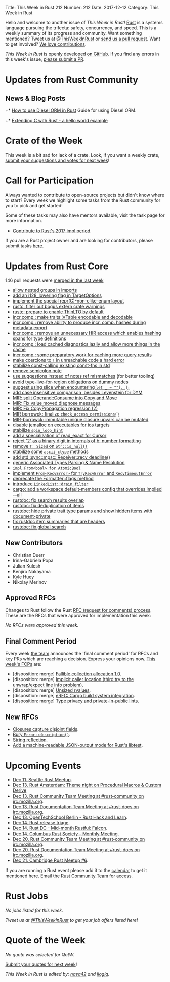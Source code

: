Title: This Week in Rust 212
Number: 212
Date: 2017-12-12
Category: This Week in Rust

Hello and welcome to another issue of *This Week in Rust*!
[Rust](http://rust-lang.org) is a systems language pursuing the trifecta: safety, concurrency, and speed.
This is a weekly summary of its progress and community.
Want something mentioned? Tweet us at [@ThisWeekInRust](https://twitter.com/ThisWeekInRust) or [send us a pull request](https://github.com/cmr/this-week-in-rust).
Want to get involved? [We love contributions](https://github.com/rust-lang/rust/blob/master/CONTRIBUTING.md).

*This Week in Rust* is openly developed [on GitHub](https://github.com/cmr/this-week-in-rust).
If you find any errors in this week's issue, [please submit a PR](https://github.com/cmr/this-week-in-rust/pulls).

# Updates from Rust Community

## News & Blog Posts

+* [How to use Diesel ORM in Rust](http://spejss.com/index.php/2017/12/06/how-to-use-diesel-orm-in-rust/) Guide for using Diesel ORM.

+* [Extending C with Rust - a hello world example](http://spejss.com/index.php/2017/12/03/extending-c-with-rust-101/) 

# Crate of the Week

This week is a bit sad for lack of a crate. Look, if you want a weekly crate, [submit your suggestions and votes for next week][submit_crate]!

[submit_crate]: https://users.rust-lang.org/t/crate-of-the-week/2704

# Call for Participation

Always wanted to contribute to open-source projects but didn't know where to start?
Every week we highlight some tasks from the Rust community for you to pick and get started!

Some of these tasks may also have mentors available, visit the task page for more information.

* [Contribute to Rust's 2017 impl period](https://www.rustaceans.org/findwork/impl).

If you are a Rust project owner and are looking for contributors, please submit tasks [here][guidelines].

[guidelines]: https://users.rust-lang.org/t/twir-call-for-participation/4821

# Updates from Rust Core

146 pull requests were [merged in the last week][merged]

[merged]: https://github.com/search?q=is%3Apr+org%3Arust-lang+is%3Amerged+merged%3A2017-11-27..2017-12-04

* [allow nested groups in imports](https://github.com/rust-lang/rust/pull/45846)
* [add an i128_lowering flag in TargetOptions](https://github.com/rust-lang/rust/pull/46486)
* [implement the special repr(C)-non-clike-enum layout](https://github.com/rust-lang/rust/pull/46123)
* [rustc: filter out bogus extern crate warnings](https://github.com/rust-lang/rust/pull/46405)
* [rustc: prepare to enable ThinLTO by default](https://github.com/rust-lang/rust/pull/46382)
* [incr.comp.: make traits::VTable encodable and decodable](https://github.com/rust-lang/rust/pull/46400)
* [incr.comp.: remove ability to produce incr. comp. hashes during metadata export](https://github.com/rust-lang/rust/pull/46370)
* [incr.comp.: remove an unnecessary HIR access which enables hashing spans for type definitions](https://github.com/rust-lang/rust/pull/46368)
* [incr.comp.: load cached diagnostics lazily and allow more things in the cache](https://github.com/rust-lang/rust/pull/46338)
* [incr.comp.: some preparatory work for caching more query results](https://github.com/rust-lang/rust/pull/46299)
* [make coercions to `!` in unreachable code a hard error](https://github.com/rust-lang/rust/pull/45880)
* [stabilize const-calling existing const-fns in std](https://github.com/rust-lang/rust/pull/46287)
* [remove semicolon note](https://github.com/rust-lang/rust/pull/46258)
* [use suggestions instead of notes ref mismatches](https://github.com/rust-lang/rust/pull/46256) (for better tooling)
* [avoid type-live-for-region obligations on dummy nodes](https://github.com/rust-lang/rust/pull/46226)
* [suggest using slice when encountering `let _ = ""[..];`](https://github.com/rust-lang/rust/pull/46249)
* [add case insensitive comparison, besides Levenstein for DYM](https://github.com/rust-lang/rust/pull/46347)
* [MIR: split Operand::Consume into Copy and Move](https://github.com/rust-lang/rust/pull/46142)
* [MIR: Fix value moved diagnose messages](https://github.com/rust-lang/rust/pull/46231)
* [MIR: Fix CopyPropagation regression (2)](https://github.com/rust-lang/rust/pull/46462)
* [MIR borrowck: finalize `check_access_permissions()`](https://github.com/rust-lang/rust/pull/46041)
* [MIR-borrowck: immutable unique closure upvars can be mutated](https://github.com/rust-lang/rust/pull/46236)
* [disable jemalloc on executables for ios targets](https://github.com/rust-lang/rust/pull/46211)
* [stabilize `spin_loop_hint`](https://github.com/rust-lang/rust/pull/46174)
* [add a specialization of read_exact for Cursor](https://github.com/rust-lang/rust/pull/46485)
* [reject '2' as a binary digit in internals of b: number formatting](https://github.com/rust-lang/rust/pull/46356)
* [remove `T: Sized` on `ptr::is_null()`](https://github.com/rust-lang/rust/pull/46094)
* [stabilize some `ascii_ctype` methods](https://github.com/rust-lang/rust/pull/46077)
* [add std::sync::mpsc::Receiver::recv_deadline()](https://github.com/rust-lang/rust/pull/45969)
* [generic Associated Types Parsing & Name Resolution](https://github.com/rust-lang/rust/pull/45904)
* [`impl From<bool> for AtomicBool`](https://github.com/rust-lang/rust/pull/46293)
* [implement `From<RecvError>` for `TryRecvError` and `RecvTimeoutError`](https://github.com/rust-lang/rust/pull/45506)
* [deprecate the Formatter::flags method](https://github.com/rust-lang/rust/pull/46284)
* [introduce `LinkedList::drain_filter`](https://github.com/rust-lang/rust/pull/46262)
* [cargo: add a workspace.default-members config that overrides implied --all ](https://github.com/rust-lang/cargo/pull/4743)
* [rustdoc: fix search results overlap](https://github.com/rust-lang/rust/pull/46454)
* [rustdoc: fix deduplication of items](https://github.com/rust-lang/rust/pull/46433)
* [rustdoc: hide private trait type params and show hidden items with document-private](https://github.com/rust-lang/rust/pull/46412)
* [fix rustdoc item summaries that are headers](https://github.com/rust-lang/rust/pull/46387)
* [rustdoc: fix global search](https://github.com/rust-lang/rust/pull/46175)

## New Contributors

* Christian Duerr
* Irina-Gabriela Popa
* Julian Kulesh
* Kenjiro Nakayama
* Kyle Huey
* Nikolay Merinov

## Approved RFCs

Changes to Rust follow the Rust [RFC (request for comments)
process](https://github.com/rust-lang/rfcs#rust-rfcs). These
are the RFCs that were approved for implementation this week:

*No RFCs were approved this week.*

## Final Comment Period

Every week [the team](https://www.rust-lang.org/team.html) announces the
'final comment period' for RFCs and key PRs which are reaching a
decision. Express your opinions now. [This week's FCPs][fcp] are:

[fcp]: https://github.com/rust-lang/rfcs/labels/final-comment-period

* [disposition: merge] [Fallible collection allocation 1.0](https://github.com/rust-lang/rfcs/pull/2116).
* [disposition: merge] [Implicit caller location (third try to the unwrap/expect line info problem)](https://github.com/rust-lang/rfcs/pull/2091).
* [disposition: merge] [Unsized rvalues](https://github.com/rust-lang/rfcs/pull/1909).
* [disposition: merge] [eRFC: Cargo build system integration](https://github.com/rust-lang/rfcs/pull/2136).
* [disposition: merge] [Type privacy and private-in-public lints](https://github.com/rust-lang/rfcs/pull/2145).

## New RFCs

* [Closures capture disjoint fields](https://github.com/rust-lang/rfcs/pull/2229).
* [Bury `Error::description()`](https://github.com/rust-lang/rfcs/pull/2230).
* [String reflection](https://github.com/rust-lang/rfcs/pull/2233).
* [Add a machine-readable JSON-output mode for Rust's libtest](https://github.com/rust-lang/rfcs/pull/2234).

# Upcoming Events

* [Dec 11. Seattle Rust Meetup](https://www.meetup.com/Seattle-Rust-Meetup/events/svbqbmywqbpb/).
* [Dec 13. Rust Amsterdam: Theme night on Procedural Macros & Custom Derive](https://www.meetup.com/Rust-Amsterdam/events/245075721/)
* [Dec 13. Rust Community Team Meeting at #rust-community on irc.mozilla.org](https://chat.mibbit.com/?server=irc.mozilla.org&channel=%23rust-community).
* [Dec 13. Rust Documentation Team Meeting at #rust-docs on irc.mozilla.org](https://chat.mibbit.com/?server=irc.mozilla.org&channel=%23rust-docs).
* [Dec 13. OpenTechSchool Berlin - Rust Hack and Learn](https://www.meetup.com/opentechschool-berlin/events/krnczlywqbrb/).
* [Dec 14. Rust release triage](https://internals.rust-lang.org/t/release-cycle-triage-proposal/3544).
* [Dec 14. Rust DC - Mid-month Rustful: Falcon](https://www.meetup.com/RustDC/events/243672324/).
* [Dec 14. Columbus Rust Society - Monthly Meeting](https://www.meetup.com/columbus-rs/events/czcwhlywqbsb/).
* [Dec 20. Rust Community Team Meeting at #rust-community on irc.mozilla.org](https://chat.mibbit.com/?server=irc.mozilla.org&channel=%23rust-community).
* [Dec 20. Rust Documentation Team Meeting at #rust-docs on irc.mozilla.org](https://chat.mibbit.com/?server=irc.mozilla.org&channel=%23rust-docs).
* [Dec 21. Cambridge Rust Meetup #6](https://www.meetup.com/Cambridge-Rust-Meetup/events/mgtcwnywqbcc/).

If you are running a Rust event please add it to the [calendar] to get
it mentioned here. Email the [Rust Community Team][community] for access.

[calendar]: https://www.google.com/calendar/embed?src=apd9vmbc22egenmtu5l6c5jbfc%40group.calendar.google.com
[community]: mailto:community-team@rust-lang.org

# Rust Jobs

*No jobs listed for this week.*

*Tweet us at [@ThisWeekInRust](https://twitter.com/ThisWeekInRust) to get your job offers listed here!*

# Quote of the Week

*No quote was selected for QotW.*

[Submit your quotes for next week][submit]!

[submit]: http://users.rust-lang.org/t/twir-quote-of-the-week/328

*This Week in Rust is edited by: [nasa42](https://github.com/nasa42) and [llogiq](https://github.com/llogiq).*
